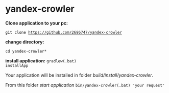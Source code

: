 # yandex-crowler

**Clone application to your pc:**

<code>git clone https://github.com/2686747/yandex-crowler</code>

**change directory:**

<code>cd yandex-crowler* </code>


**install application:**
<code>gradlew(.bat) installApp</code>


Your application will be installed in folder *build/install/yandex-crowler*.

From this folder *start application* <code>bin/yandex-crowler(.bat) 'your request'</code>
